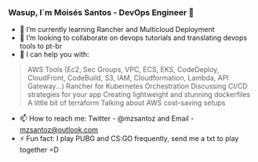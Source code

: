 ### Wasup, I`m Moisés Santos - DevOps Engineer 👋

- 🌱 I’m currently learning Rancher and Multicloud Deployment
- 👯 I’m looking to collaborate on devops tutorials and translating devops tools to pt-br
- 💬 I can help you with:
> AWS Tools (Ec2, Sec Groups, VPC, ECS, EKS, CodeDeploy, CloudFront, CodeBuild, S3, IAM, Cloudformation, Lambda, API Gateway...)
> Rancher for Kubernetes Orchestration
> Discussing CI/CD strategies for your app
> Creating lightweight and stunning dockerfiles
> A little bit of terraform
> Talking about AWS cost-saving setups
- 📫 How to reach me: Twitter - @mzsantoz and Email - mzsantoz@outlook.com
- ⚡ Fun fact: I play PUBG and CS:GO frequently, send me a txt to play together =D
